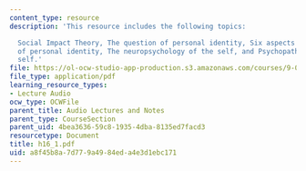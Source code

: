 ```yaml
---
content_type: resource
description: 'This resource includes the following topics:

  Social Impact Theory, The question of personal identity, Six aspects of a sense
  of personal identity, The neuropsychology of the self, and Psychopathology of the
  self.'
file: https://ol-ocw-studio-app-production.s3.amazonaws.com/courses/9-00-introduction-to-psychology-fall-2004/a8f45b8a7d779a4984eda4e3d1ebc171_h16_1.pdf
file_type: application/pdf
learning_resource_types:
- Lecture Audio
ocw_type: OCWFile
parent_title: Audio Lectures and Notes
parent_type: CourseSection
parent_uid: 4bea3636-59c8-1935-4dba-8135ed7facd3
resourcetype: Document
title: h16_1.pdf
uid: a8f45b8a-7d77-9a49-84ed-a4e3d1ebc171
---
```

